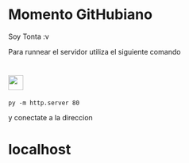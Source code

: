 # Momento GitHubiano  
Soy Tonta :v


Para runnear el servidor utiliza el siguiente comando


# <img src='https://upload.wikimedia.org/wikipedia/commons/thumb/c/c3/Python-logo-notext.svg/1869px-Python-logo-notext.svg.png' width='30px'> 
<code>py -m http.server 80</code>


y conectate a la direccion

# localhost
